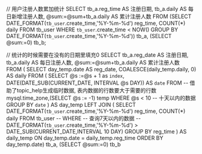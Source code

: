  // 用户注册人数累加统计
 SELECT 
	tb_a.reg_time AS 注册日期,
  tb_a.daily AS 每日新增注册人数,
	@sum:=@sum+tb_a.daily AS 累计注册人数
 FROM
		(SELECT
			DATE_FORMAT(`tb_user`.create_time,'%Y-%m-%d') reg_time,
			COUNT(*) daily
		FROM tb_user
		WHERE `tb_user`.create_time < NOW()
		GROUP BY
			DATE_FORMAT(`tb_user`.create_time,'%Y-%m-%d')) tb_a,
		(SELECT @sum:=0) tb_b;
      

// 统计的时候需要在没有的日期里填充0
 SELECT
 	tb_a.reg_date AS 注册日期,
  tb_a.daily AS 每日注册人数,
	@sum:=@sum+tb_a.daily AS 累计注册人数
FROM
 (
	SELECT 
		day_temp.date AS reg_date,
		COALESCE(daily_temp.daily, 0) AS daily
	FROM
	(
		SELECT 
			@s :=@s + 1 as `index`, 
			DATE(DATE_SUB(CURRENT_DATE, INTERVAL @s DAY)) AS `date`
		FROM 
		-- 借助了topic_help生成临时数据, 表内数据的行数要大于需要的行数
			mysql.time_zone,(SELECT @s := -1) temp
		WHERE 
			@s < 10 -- 十天以内的数据
		GROUP BY 
			`date`
	) AS day_temp
	LEFT JOIN 
	(
		SELECT
			DATE_FORMAT(`tb_user`.create_time,'%Y-%m-%d') reg_time,
			COUNT(*) daily
		FROM 
			tb_user
		-- WHERE 
			-- 查询7天以内的数据
			-- DATE_FORMAT(`tb_user`.create_time,'%Y-%m-%d') > DATE_SUB(CURRENT_DATE,INTERVAL 10 DAY)
		GROUP BY
			reg_time
	) AS daily_temp
	ON day_temp.date = daily_temp.reg_time
	ORDER BY
	day_temp.date) tb_a,
(SELECT @sum:=0) tb_b